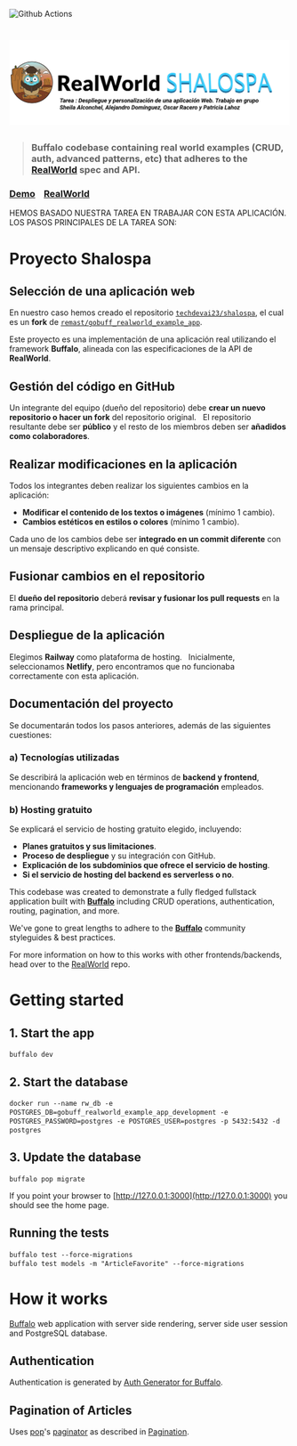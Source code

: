 
![Github Actions](https://github.com/remast/gobuff_realworld_example_app/workflows/CI%20Build/badge.svg)

# ![RealWorld Example App](logo.png)

> ### Buffalo codebase containing real world examples (CRUD, auth, advanced patterns, etc) that adheres to the [RealWorld](https://github.com/gothinkster/realworld) spec and API.


### [Demo](https://gobuff-realworld-example-app.herokuapp.com/)&nbsp;&nbsp;&nbsp;&nbsp;[RealWorld](https://github.com/gothinkster/realworld)

HEMOS BASADO NUESTRA TAREA EN TRABAJAR CON ESTA APLICACIÓN. LOS PASOS PRINCIPALES DE LA TAREA SON:

# Proyecto Shalospa

## Selección de una aplicación web  

En nuestro caso hemos creado el repositorio [`techdevai23/shalospa`](https://github.com/techdevai23/shalospa), el cual es un **fork** de [`remast/gobuff_realworld_example_app`](https://github.com/remast/gobuff_realworld_example_app).  

Este proyecto es una implementación de una aplicación real utilizando el framework **Buffalo**, alineada con las especificaciones de la API de **RealWorld**.

## Gestión del código en GitHub  
Un integrante del equipo (dueño del repositorio) debe **crear un nuevo repositorio o hacer un fork** del repositorio original.  
El repositorio resultante debe ser **público** y el resto de los miembros deben ser **añadidos como colaboradores**.

## Realizar modificaciones en la aplicación  
Todos los integrantes deben realizar los siguientes cambios en la aplicación:

- **Modificar el contenido de los textos o imágenes** (mínimo 1 cambio).  
- **Cambios estéticos en estilos o colores** (mínimo 1 cambio).  

Cada uno de los cambios debe ser **integrado en un commit diferente** con un mensaje descriptivo explicando en qué consiste.

## Fusionar cambios en el repositorio  
El **dueño del repositorio** deberá **revisar y fusionar los pull requests** en la rama principal.

## Despliegue de la aplicación  
Elegimos **Railway** como plataforma de hosting.  
Inicialmente, seleccionamos **Netlify**, pero encontramos que no funcionaba correctamente con esta aplicación.

## Documentación del proyecto  
Se documentarán todos los pasos anteriores, además de las siguientes cuestiones:

### a) Tecnologías utilizadas  
Se describirá la aplicación web en términos de **backend y frontend**, mencionando **frameworks y lenguajes de programación** empleados.

### b) Hosting gratuito  
Se explicará el servicio de hosting gratuito elegido, incluyendo:

- **Planes gratuitos y sus limitaciones**.  
- **Proceso de despliegue** y su integración con GitHub.  
- **Explicación de los subdominios que ofrece el servicio de hosting**.  
- **Si el servicio de hosting del backend es serverless o no**.


This codebase was created to demonstrate a fully fledged fullstack application built with **[Buffalo](http://gobuffalo.io)** including CRUD operations, authentication, routing, pagination, and more.

We've gone to great lengths to adhere to the **[Buffalo](http://gobuffalo.io)** community styleguides & best practices.

For more information on how to this works with other frontends/backends, head over to the [RealWorld](https://github.com/gothinkster/realworld) repo.

# Getting started

## 1. Start the app

	buffalo dev

## 2. Start the database

	docker run --name rw_db -e POSTGRES_DB=gobuff_realworld_example_app_development -e POSTGRES_PASSWORD=postgres -e POSTGRES_USER=postgres -p 5432:5432 -d postgres

## 3. Update the database

	buffalo pop migrate

If you point your browser to [http://127.0.0.1:3000](http://127.0.0.1:3000) you should see the home page.

## Running the tests

	buffalo test --force-migrations
	buffalo test models -m "ArticleFavorite" --force-migrations

# How it works

[Buffalo](http://gobuffalo.io) web application with server side rendering, server side user session and PostgreSQL database.

## Authentication
Authentication is generated by [Auth Generator for Buffalo](https://github.com/gobuffalo/buffalo-auth).

## Pagination of Articles
Uses [pop](https://github.com/gobuffalo/pop)'s [paginator](https://github.com/gobuffalo/pop/blob/master/paginator.go) as described in [Pagination](https://github.com/gobuffalo/tags/wiki/Pagination).
